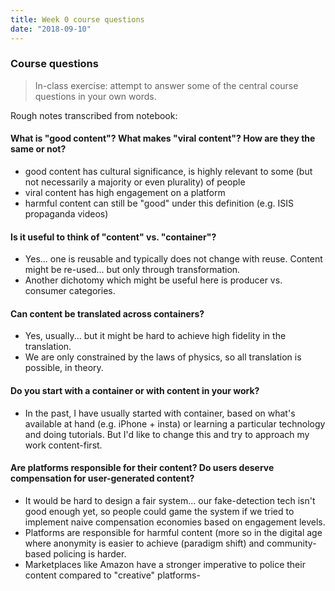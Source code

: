 ```yaml
---
title: Week 0 course questions
date: "2018-09-10"
---
```


### Course questions

> In-class exercise: attempt to answer some of the central course questions in your own words.

Rough notes transcribed from notebook:

#### What is "good content"? What makes "viral content"? How are they the same or not?

-   good content has cultural significance, is highly relevant to some (but not necessarily a majority or even plurality) of people
-   viral content has high engagement on a platform
-   harmful content can still be "good" under this definition (e.g. ISIS propaganda videos)

#### Is it useful to think of "content" vs. "container"?

-   Yes... one is reusable and typically does not change with reuse. Content might be re-used... but only through transformation.
-   Another dichotomy which might be useful here is producer vs. consumer categories.

#### Can content be translated across containers?

-   Yes, usually... but it might be hard to achieve high fidelity in the translation.
-   We are only constrained by the laws of physics, so all translation is possible, in theory.

#### Do you start with a container or with content in your work?

-   In the past, I have usually started with container, based on what's available at hand (e.g. iPhone + insta) or learning a particular technology and doing tutorials. But I'd like to change this and try to approach my work content-first.

#### Are platforms responsible for their content? Do users deserve compensation for user-generated content?

-   It would be hard to design a fair system... our fake-detection tech isn't good enough yet, so people could game the system if we tried to implement naive compensation economies based on engagement levels.
-   Platforms are responsible for harmful content (more so in the digital age where anonymity is easier to achieve (paradigm shift) and community-based policing is harder.
-   Marketplaces like Amazon have a stronger imperative to police their content compared to "creative" platforms-
